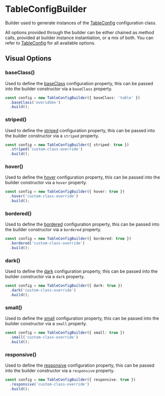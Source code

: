# TableConfigBuilder

Builder used to generate instances of the [TableConfig](./config/TableConfig.md) configuration class.

All options provided through the builder can be either chained as method calls, provided at builder instance instantiation, or a mix of both. You can refer to [TableConfig](./config/TableConfig.md) for all available options.

## Visual Options

### baseClass()

Used to define the [baseClass](./config/TableConfig?id=baseclass) configuration property, this can be passed into the builder constructor via a `baseClass` property.

```ts
const config = new TableConfigBuilder({ baseClass: 'table' })
  .baseClass('overidden')
  .build();
```

### striped()

Used to define the [striped](./config/TableConfig?id=striped) configuration property, this can be passed into the builder constructor via a `striped` property.

```ts
const config = new TableConfigBuilder({ striped: true })
  .striped('custom-class-override')
  .build();
```

### hover()

Used to define the [hover](./config/TableConfig?id=hover) configuration property, this can be passed into the builder constructor via a `hover` property.

```ts
const config = new TableConfigBuilder({ hover: true })
  .hover('custom-class-override')
  .build();
```

### bordered()

Used to define the [bordered](./config/TableConfig?id=bordered) configuration property, this can be passed into the builder constructor via a `bordered` property.

```ts
const config = new TableConfigBuilder({ bordered: true })
  .bordered('custom-class-override')
  .build();
```

### dark()

Used to define the [dark](./config/TableConfig?id=dark) configuration property, this can be passed into the builder constructor via a `dark` property.

```ts
const config = new TableConfigBuilder({ dark: true })
  .dark('custom-class-override')
  .build();
```

### small()

Used to define the [small](./config/TableConfig?id=small) configuration property, this can be passed into the builder constructor via a `small` property.

```ts
const config = new TableConfigBuilder({ small: true })
  .small('custom-class-override')
  .build();
```

### responsive()

Used to define the [responsive](./config/TableConfig?id=responsive) configuration property, this can be passed into the builder constructor via a `responsive` property.

```ts
const config = new TableConfigBuilder({ responsive: true })
  .responsive('custom-class-override')
  .build();
```
